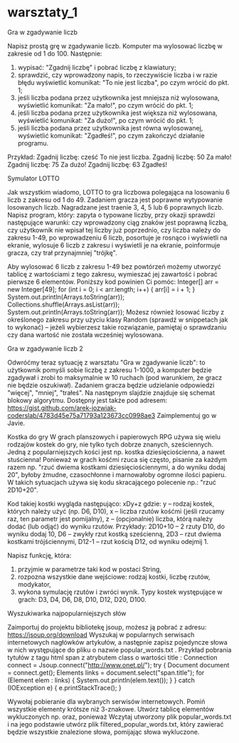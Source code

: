 # warsztaty_1

Gra w zgadywanie liczb

Napisz prostą grę w zgadywanie liczb. Komputer ma wylosować liczbę w zakresie od 1 do 100. Następnie:
1. wypisać: "Zgadnij liczbę" i pobrać liczbę z klawiatury;
2. sprawdzić, czy wprowadzony napis, to rzeczywiście liczba i w razie błędu wyświetlić komunikat: "To
nie jest liczba", po czym wrócić do pkt. 1;
3. jeśli liczba podana przez użytkownika jest mniejsza niż wylosowana, wyświetlić komunikat: "Za mało!", po czym wrócić do pkt. 1;
4. jeśli liczba podana przez użytkownika jest większa niż wylosowana, wyświetlić komunikat: "Za dużo!", po czym wrócić do pkt. 1;
5. jeśli liczba podana przez użytkownika jest równa wylosowanej, wyświetlić komunikat: "Zgadłeś!", po czym zakończyć działanie programu.

Przykład:
 Zgadnij liczbę: cześć To nie jest liczba. Zgadnij liczbę: 50
Za mało!
Zgadnij liczbę: 75 Za dużo!
Zgadnij liczbę: 63 Zgadłeś!

  
Symulator LOTTO

Jak wszystkim wiadomo, LOTTO to gra liczbowa polegająca na losowaniu 6 liczb z zakresu od 1 do 49. Zadaniem gracza jest poprawne wytypowanie losowanych liczb. Nagradzane jest traenie 3, 4, 5 lub 6 poprawnych liczb.
Napisz program, który:
zapyta o typowane liczby, przy okazji sprawdzi następujące warunki:
czy wprowadzony ciąg znaków jest poprawną liczbą, czy użytkownik nie wpisał tej liczby już poprzednio, czy liczba należy do zakresu 1-49,
po wprowadzeniu 6 liczb, posortuje je rosnąco i wyświetli na ekranie, wylosuje 6 liczb z zakresu i wyświetli je na ekranie,
poinformuje gracza, czy trał przynajmniej "trójkę".

Aby wylosować 6 liczb z zakresu 1-49 bez powtórzeń możemy utworzyć tablicę z wartościami z tego zakresu, wymieszać jej zawartość i pobrać pierwsze 6 elementów.
Poniższy kod powinien Ci pomóc:
 Integer[] arr = new Integer[49];
for (int i = 0; i < arr.length; i++) {
arr[i] = i + 1; }
System.out.println(Arrays.toString(arr)); Collections.shuffle(Arrays.asList(arr)); System.out.println(Arrays.toString(arr));
 Możesz również losować liczby z określonego zakresu przy użyciu klasy Random (sprawdź w snippetach jak to wykonać) – jeżeli wybierzesz takie rozwiązanie, pamiętaj o sprawdzaniu czy dana
wartość nie została wcześniej wylosowana.

   
Gra w zgadywanie liczb 2

Odwróćmy teraz sytuację z warsztatu "Gra w zgadywanie liczb": to użytkownik pomyśli sobie liczbę z zakresu 1-1000, a komputer będzie zgadywał i zrobi to maksymalnie w 10 ruchach (pod warunkiem, że gracz nie będzie oszukiwał).
Zadaniem gracza będzie udzielanie odpowiedzi "więcej", "mniej", "trałeś".
Na następnym slajdzie znajduje się schemat blokowy algorytmu.
Dostępny jest także pod adresem: https://gist.github.com/arek-jozwiak-coderslab/4783d45e75a71793a123673cc0998ae3 Zaimplementuj go w Javie.

 Kostka do gry
W grach planszowych i papierowych RPG używa się wielu rodzajów kostek do gry, nie tylko tych dobrze znanych, sześciennych. Jedną z popularniejszych kości jest np. kostka dziesięciościenna, a nawet stuścienna!
Ponieważ w grach kośćmi rzuca się często, pisanie za każdym razem np. "rzuć dwiema kostkami dziesięciościennymi, a do wyniku dodaj 20", byłoby żmudne, czasochłonne i marnowałoby ogromne ilości papieru.
W takich sytuacjach używa się kodu skracającego polecenie np.: "rzuć 2D10+20".

Kod takiej kostki wygląda następująco:
xDy+z
gdzie:
y – rodzaj kostek, których należy użyć (np. D6, D10),
x – liczba rzutów kośćmi (jeśli rzucamy raz, ten parametr jest pomijalny), z – (opcjonalnie) liczba, którą należy dodać (lub odjąć) do wyniku rzutów.
Przykłady:
2D10+10 – 2 rzuty D10, do wyniku dodaj 10, D6 – zwykły rzut kostką sześcienną,
2D3 – rzut dwiema kostkami trójściennymi, D12-1 – rzut kością D12, od wyniku odejmij 1.

Napisz funkcję, która:
1. przyjmie w parametrze taki kod w postaci String,
2. rozpozna wszystkie dane wejściowe:
rodzaj kostki, liczbę rzutów, modykator,
3. wykona symulację rzutów i zwróci wynik.
Typy kostek występujące w grach: D3, D4, D6, D8, D10, D12, D20, D100.


Wyszukiwarka najpopularniejszych słów

Zaimportuj do projektu bibliotekę jsoup, możesz ją pobrać z adresu: https://jsoup.org/download
Wyszukaj w popularnych serwisach internetowych nagłówków artykułów, a następnie zapisz pojedyncze słowa w nich występujące do pliku o nazwie popular_words.txt . Przykład pobrania
tytułów z tagu html span z atrybutem class o wartości title :
       Connection connect = Jsoup.connect("http://www.onet.pl/"); try {
Document document = connect.get();
Elements links = document.select("span.title"); for (Element elem : links) {
System.out.println(elem.text()); }
} catch (IOException e) { e.printStackTrace();
}

Wywołaj pobieranie dla wybranych serwisów internetowych. Pomiń wszystkie elementy krótsze niż 3-znakowe.
Utwórz tablicę elementów wykluczonych np. oraz, ponieważ
Wczytaj utworzony plik popular_words.txt i na jego podstawie utwórz plik filtered_popular_words.txt, który zawierać będzie wszystkie znalezione słowa,
pomijając słowa wykluczone.
